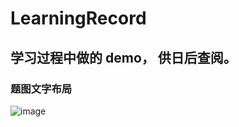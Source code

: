 # LearningRecord
学习过程中做的 demo， 供日后查阅。
----

### 题图文字布局 
![image](https://github.com/hwaphon/LearningRecord/mixedGraphics.png)
